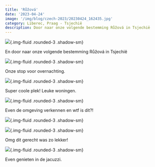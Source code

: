 ```yaml
---
title: 'Růžová'
date: '2023-04-24'
image: '/img/blog/czech-2023/20230424_162435.jpg'
category: Liberec, Praag - Tsjechië
description: Door naar onze volgende bestemming Růžová in Tsjechië
---
```


![](/img/blog/czech-2023/20230424_162435.jpg){.img-fluid .rounded-3 .shadow-sm}

En door naar onze volgende bestemming Růžová in Tsjechië

![](/img/blog/czech-2023/20230425_135334.jpg){.img-fluid .rounded-3 .shadow-sm}

Onze stop voor overnachting.

![](/img/blog/czech-2023/20230424_164628.jpg){.img-fluid .rounded-3 .shadow-sm}

Super coole plek! Leuke woningen.

![](/img/blog/czech-2023/20230425_111535.jpg){.img-fluid .rounded-3 .shadow-sm}

Even de omgeving verkennen en wtf is dit?!

![](/img/blog/czech-2023/20230425_113921.jpg){.img-fluid .rounded-3 .shadow-sm}

![](/img/blog/czech-2023/20230425_125651.jpg){.img-fluid .rounded-3 .shadow-sm}

Omg dit gerecht was zo lekker!

![](/img/blog/czech-2023/20230425_204316.jpg){.img-fluid .rounded-3 .shadow-sm}

Even genieten in de jacuzzi.
